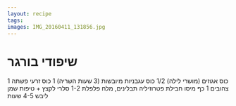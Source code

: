 ```yaml
---
layout: recipe
tags: 
images: IMG_20160411_131856.jpg
---
```

    
# שיפודי בורגר

1 כוס אגוזים (מושרי לילה)
1/2 כוס עגבניות מיובשות (3 שעות השריה)
1 כוס זרעי פשתה צהובים
1 כף מיסו
חבילת פטרוזיליה
תבלינים, מלח פלפלת
1-2 סלרי
לקצץ + טיפות שמן
ליבש 4-5 שעות
